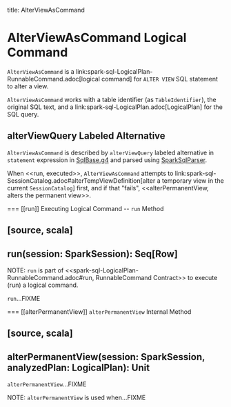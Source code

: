 title: AlterViewAsCommand

# AlterViewAsCommand Logical Command

`AlterViewAsCommand` is a link:spark-sql-LogicalPlan-RunnableCommand.adoc[logical command] for `ALTER VIEW` SQL statement to alter a view.

`AlterViewAsCommand` works with a table identifier (as `TableIdentifier`), the original SQL text, and a link:spark-sql-LogicalPlan.adoc[LogicalPlan] for the SQL query.

## alterViewQuery Labeled Alternative

`AlterViewAsCommand` is described by `alterViewQuery` labeled alternative in `statement` expression in [SqlBase.g4](../sql/AstBuilder.md#grammar) and parsed using [SparkSqlParser](../SparkSqlParser.md).

When <<run, executed>>, `AlterViewAsCommand` attempts to link:spark-sql-SessionCatalog.adoc#alterTempViewDefinition[alter a temporary view in the current `SessionCatalog`] first, and if that "fails", <<alterPermanentView, alters the permanent view>>.

=== [[run]] Executing Logical Command -- `run` Method

[source, scala]
----
run(session: SparkSession): Seq[Row]
----

NOTE: `run` is part of <<spark-sql-LogicalPlan-RunnableCommand.adoc#run, RunnableCommand Contract>> to execute (run) a logical command.

`run`...FIXME

=== [[alterPermanentView]] `alterPermanentView` Internal Method

[source, scala]
----
alterPermanentView(session: SparkSession, analyzedPlan: LogicalPlan): Unit
----

`alterPermanentView`...FIXME

NOTE: `alterPermanentView` is used when...FIXME
